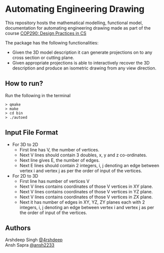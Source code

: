 # Automating Engineering Drawing
This repository hosts the mathematical modelling, functional model, documentation for automating engineering drawing made as part of the course [COP290: Design Practices in CS](http://www.cse.iitd.ac.in/~suban/COP290/semII-2017-2018/)

The package has the following functionalities:
* Given the 3D model description it can generate projections on to any cross section or cutting plane.
* Given appropriate projections is  able to interactively recover the 3D description and produce an isometric drawing from any view direction. 

## How to run?
Run the following in the terminal
  ```
  > qmake
  > make
  > cd bin
  > ./autoed
  ```


## Input File Format
* For 3D to 2D
    * First line has V, the number of vertices.
    * Next V lines should contain 3 doubles, x, y and z co-ordinates.
    * Next line gives E, the number of edges.
    * Next E lines should contain 2 integers, i, j 
     denoting an edge between vertex i and vertex j as 
     per the order of input of the vertices.
* For 2D to 3D
  * First line has number of vertices V
  * Next V lines contains coordinates of those V vertices in XY plane.
  * Next V lines contains coordinates of those V vertices in YZ plane.
  * Next V lines contains coordinates of those V vertices in ZX plane.
  * Next it has number of edges in XY, YZ, ZY planes each with 2 integers, i, j 
     denoting an edge between vertex i and vertex j as 
     per the order of input of the vertices.
     
## Authors
Arshdeep Singh [@4rshdeep](https://github.com/4rshdeep/)    
Ansh Sapra [@ansh2233](https://github.com/ansh2233/)

